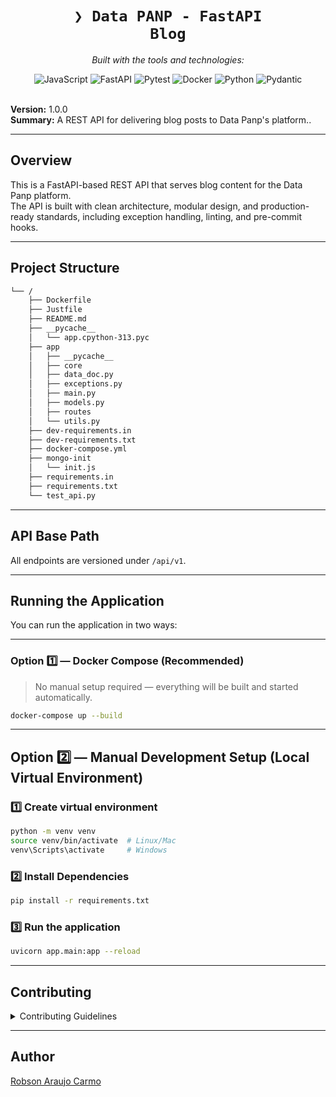 <div id="top">

<!-- HEADER STYLE: CLASSIC -->
<div align="center">

# <code>❯ Data PANP - FastAPI Blog</code>

<em></em>

<!-- BADGES  -->
<!-- local repository, no metadata badges. -->

<em>Built with the tools and technologies:</em>

<img src="https://img.shields.io/badge/JavaScript-F7DF1E.svg?style=default&logo=JavaScript&logoColor=black" alt="JavaScript">
<img src="https://img.shields.io/badge/FastAPI-009688.svg?style=default&logo=FastAPI&logoColor=white" alt="FastAPI">
<img src="https://img.shields.io/badge/Pytest-0A9EDC.svg?style=default&logo=Pytest&logoColor=white" alt="Pytest">
<img src="https://img.shields.io/badge/Docker-2496ED.svg?style=default&logo=Docker&logoColor=white" alt="Docker">
<img src="https://img.shields.io/badge/Python-3776AB.svg?style=default&logo=Python&logoColor=white" alt="Python">
<img src="https://img.shields.io/badge/Pydantic-E92063.svg?style=default&logo=Pydantic&logoColor=white" alt="Pydantic">

</div>
<br>

**Version:** 1.0.0  
**Summary:** A REST API for delivering blog posts to Data Panp's platform..

---

## Overview

This is a FastAPI-based REST API that serves blog content for the Data Panp platform.  
The API is built with clean architecture, modular design, and production-ready standards, including exception handling, linting, and pre-commit hooks.

---

## Project Structure

```sh
└── /
    ├── Dockerfile
    ├── Justfile
    ├── README.md
    ├── __pycache__
    │   └── app.cpython-313.pyc
    ├── app
    │   ├── __pycache__
    │   ├── core
    │   ├── data_doc.py
    │   ├── exceptions.py
    │   ├── main.py
    │   ├── models.py
    │   ├── routes
    │   └── utils.py
    ├── dev-requirements.in
    ├── dev-requirements.txt
    ├── docker-compose.yml
    ├── mongo-init
    │   └── init.js
    ├── requirements.in
    ├── requirements.txt
    └── test_api.py
```

---

## API Base Path

All endpoints are versioned under `/api/v1`.

---

## Running the Application

You can run the application in two ways:

---

### Option 1️⃣ — Docker Compose (Recommended)

> No manual setup required — everything will be built and started automatically.

```bash
docker-compose up --build
```

---

## Option 2️⃣ — Manual Development Setup (Local Virtual Environment)

### 1️⃣ Create virtual environment

```bash
python -m venv venv
source venv/bin/activate  # Linux/Mac
venv\Scripts\activate     # Windows
```

### 2️⃣ Install Dependencies

```bash
pip install -r requirements.txt
```

### 3️⃣ Run the application

```bash
uvicorn app.main:app --reload
```

---

## Contributing

<details closed>
<summary>Contributing Guidelines</summary>

1. **Fork the Repository**: Start by forking the project repository to your LOCAL account.
2. **Clone Locally**: Clone the forked repository to your local machine using a git client.
   ```sh
   git clone .
   ```
3. **Create a New Branch**: Always work on a new branch, giving it a descriptive name.
   ```sh
   git checkout -b new-feature-x
   ```
4. **Make Your Changes**: Develop and test your changes locally.
5. **Commit Your Changes**: Commit with a clear message describing your updates.
   ```sh
   git commit -m 'Implemented new feature x.'
   ```
6. **Push to LOCAL**: Push the changes to your forked repository.
   ```sh
   git push origin new-feature-x
   ```
7. **Submit a Pull Request**: Create a PR against the original project repository. Clearly describe the changes and their motivations.
8. **Review**: Once your PR is reviewed and approved, it will be merged into the main branch. Congratulations on your contribution!
</details>

---

## Author

[Robson Araujo Carmo](https://github.com/RobsonAraujo)
